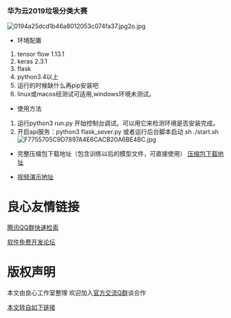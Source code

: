 ### 华为云2019垃圾分类大赛
![0194a25dcd1b46a8012053c074fa37.jpg2o.jpg](https://likecy.oss-cn-beijing.aliyuncs.com/0194a25dcd1b46a8012053c074fa37.jpg@2o_1574866661976.jpg)
- 环境配置
1. tensor flow 1.13.1
2. keras 2.3.1
3. flask
4. python3.4以上
5. 运行的时候缺什么再pip安装吧
6. linux或macos经测试可适用,windows环境未测试。
- 使用方法
1. 运行python3 run.py 开始控制台调试。可以用它来检测环境是否安装完成。
2. 开启api服务：python3 flask_sever.py 或者运行后台脚本启动 sh ./start.sh
![F7755705C9D7897A4E6CACB20A6BE4BC.jpg](https://likecy.oss-cn-beijing.aliyuncs.com/F7755705C9D7897A4E6CACB20A6BE4BC_1574866700039.jpg)
- 完整压缩包下载地址（包含训练以后的模型文件，可直接使用）
[压缩包下载地址](http://u.720life.cn/g/c63b77a8e5bce271daba2e251bea75ec58dd76edc6447ea65201e54fa42786a2953a089e33b70d9c6bb237c1a7bace11aa45870c82de3e63840f29f550152d67811d190c7f9d11c60693f5a70d573ae5)

- [视频演示地址](http://u.720life.cn/g/c63b77a8e5bce271daba2e251bea75ec58dd76edc6447ea65201e54fa42786a296d7f9106ff0a843adb834444b75a1dcf96f54e84c7ff2c2e6987a861bd74266c0bde067077cfcb66116185e98ccbdad)


 # 良心友情链接

[腾讯QQ群快速检索](http://u.720life.cn/s/8cf73f7c)

[软件免费开发论坛](http://u.720life.cn/s/bbb01dc0)

# 版权声明 

本文由良心工作室整理 欢迎加入[官方交流Q群](https://u.720life.cn/s/f2316816)谈合作

[本文转自如下链接](http://u.720life.cn/g/2e71d0f0a5c601172267ba20d3a43c6efae2c21d872fe30c7bf3b609153f847f52bfe69893764b2f528a23f156a7cc365262ac22d97142b9ecd2bc8c36515fffefa0cf406b633dd1675ba0202d8b3a95)